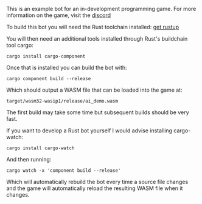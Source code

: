This is an example bot for an in-development programming game. For more information on the game, visit the
 [discord](https://discord.gg/gGypcVEc)

To build this bot you will need the Rust toolchain installed:
[get rustup](https://rustup.rs/)

You will then need an additional tools installed through Rust's buildchain tool cargo:
```
cargo install cargo-component
```

Once that is installed you can build the bot with:
```
cargo component build --release
```

Which should output a WASM file that can be loaded into the game at:
```
target/wasm32-wasip1/release/ai_demo.wasm
```

The first build may take some time but subsequent builds should be very fast.

If you want to develop a Rust bot yourself I would advise installing cargo-watch:
```
cargo install cargo-watch
```

And then running:
```
cargo watch -x 'component build --release'
```

Which will automatically rebuild the bot every time a source file changes and the game will automatically
reload the resulting WASM file when it changes.
